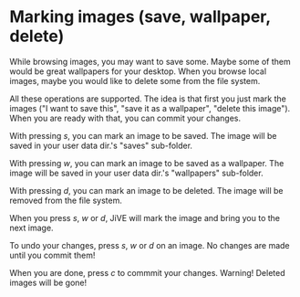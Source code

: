 Marking images (save, wallpaper, delete)
========================================

While browsing images, you may want to save some.
Maybe some of them would be great wallpapers for your
desktop. When you browse local images, maybe you would
like to delete some from the file system.

All these operations are supported. The idea is that
first you just mark the images ("I want to save this",
"save it as a wallpaper", "delete this image"). When
you are ready with that, you can commit your changes.

With pressing *s*, you can mark an image to be saved.
The image will be saved in your user data dir.'s "saves" sub-folder.

With pressing *w*, you can mark an image to be saved as
a wallpaper.
The image will be saved in your user data dir.'s "wallpapers" sub-folder.

With pressing *d*, you can mark an image to be deleted.
The image will be removed from the file system.

When you press *s*, *w* or *d*, JiVE will mark the image
and bring you to the next image.

To undo your changes, press *s*, *w* or *d* on an image.
No changes are made until you commit them!

When you are done, press *c* to commmit your changes.
Warning! Deleted images will be gone!
